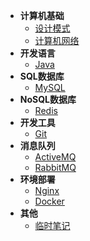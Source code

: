 - **计算机基础**
    - [设计模式](/设计模式/README.md)
    - [计算机网络](/计算机网络/README.md)
- **开发语言**
    - [Java](/Java/README.md)
- **SQL数据库**
    - [MySQL](/SQL数据库/MySQL/README.md)
- **NoSQL数据库**
    - [Redis](/NoSQL数据库/Redis/README.md)
- **开发工具**
    - [Git](/Git/README.md)
- **消息队列**
    - [ActiveMQ](/ActiveMQ/README.md)
    - [RabbitMQ](/RabbitMQ/README.md)
- **环境部署**
    - [Nginx](/Nginx/README.md)
    - [Docker](/Docker/README.md)
- **其他**
    - [临时笔记](/临时笔记/README.md)

